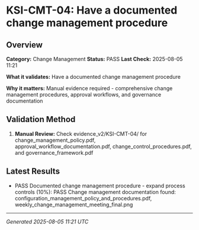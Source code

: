 # KSI-CMT-04: Have a documented change management procedure

## Overview

**Category:** Change Management
**Status:** PASS
**Last Check:** 2025-08-05 11:21

**What it validates:** Have a documented change management procedure

**Why it matters:** Manual evidence required - comprehensive change management procedures, approval workflows, and governance documentation

## Validation Method

1. **Manual Review:** Check evidence_v2/KSI-CMT-04/ for change_management_policy.pdf, approval_workflow_documentation.pdf, change_control_procedures.pdf, and governance_framework.pdf

## Latest Results

- PASS Documented change management procedure - expand process controls (10%): PASS Change management documentation found: configuration_management_policy_and_procedures.pdf, weekly_change_management_meeting_final.png

---
*Generated 2025-08-05 11:21 UTC*